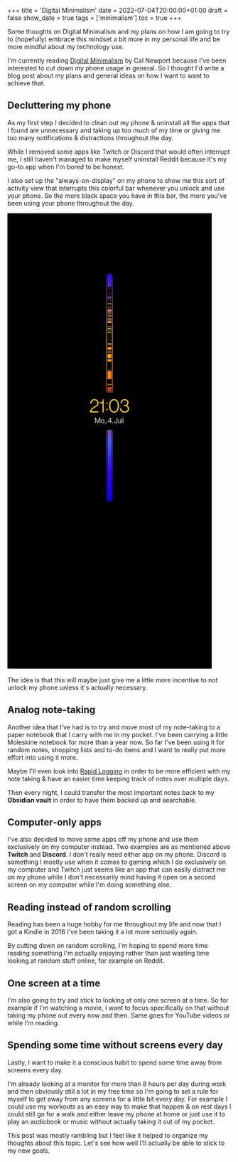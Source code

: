 +++
title = 'Digital Minimalism'
date = 2022-07-04T20:00:00+01:00
draft = false
show_date = true
tags = ['minimalism']
toc = true
+++

Some thoughts on Digital Minimalism and my plans on how I am going to try to (hopefully) embrace this mindset a bit more in my personal life and be more mindful about my technology use.

<!--more-->

I'm currently reading [Digital Minimalism](https://www.calnewport.com/books/digital-minimalism/) by Cal Newport because I've been interested to cut down my phone usage in general. So I thought I'd write a blog post about my plans and general ideas on how I want to want to achieve that.

## Decluttering my phone

As my first step I decided to clean out my phone & uninstall all the apps that I found are unnecessary and taking up too much of my time or giving me too many notifications & distractions throughout the day.

While I removed some apps like Twitch or Discord that would often interrupt me, I still haven't managed to make myself uninstall Reddit because it's my go-to app when I'm bored to be honest.

I also set up the "always-on-display" on my phone to show me this sort of activity view that interrupts this colorful bar whenever you unlock and use your phone. So the more black space you have in this bar, the more you've been using your phone throughout the day.

![Always On Display OnePlus](./always-on-display-oneplus.jpeg)

The idea is that this will maybe just give me a little more incentive to not unlock my phone unless it's actually necessary.

## Analog note-taking

Another idea that I've had is to try and move most of my note-taking to a paper notebook that I carry with me in my pocket. I've been carrying a little Moleskine notebook for more than a year now. So far I've been using it for random notes, shopping lists and to-do items and I want to really put more effort into using it more.

Maybe I'll even look into [Rapid Logging](https://medium.com/ninja-writers/keep-it-simple-make-bullet-journaling-work-for-you-64ed29057dd4) in order to be more efficient with my note taking & have an easier time keeping track of notes over multiple days.

Then every night, I could transfer the most important notes back to my **Obsidian vault** in order to have them backed up and searchable.

## Computer-only apps

I've also decided to move some apps off my phone and use them exclusively on my computer instead. Two examples are as mentioned above **Twitch** and **Discord**. I don't really need either app on my phone. Discord is something I mostly use when it comes to gaming which I do exclusively on my computer and Twitch just seems like an app that can easily distract me on my phone while I don't necessarily mind having it open on a second screen on my computer while I'm doing something else.

## Reading instead of random scrolling

Reading has been a huge hobby for me throughout my life and now that I got a Kindle in 2018 I've been taking it a lot more seriously again.

By cutting down on random scrolling, I'm hoping to spend more time reading something I'm actually enjoying rather than just wasting time looking at random stuff online, for example on Reddit.

## One screen at a time

I'm also going to try and stick to looking at only one screen at a time. So for example if I'm watching a movie, I want to focus specifically on that without taking my phone out every now and then. Same goes for YouTube videos or while I'm reading.

## Spending some time without screens every day

Lastly, I want to make it a conscious habit to spend some time away from screens every day.

I'm already looking at a monitor for more than 8 hours per day during work and then obviously still a lot in my free time so I'm going to set a rule for myself to get away from any screens for a little bit every day.
For example I could use my workouts as an easy way to make that happen & on rest days I could still go for a walk and either leave my phone at home or just use it to play an audiobook or music without actually taking it out of my pocket.

This post was mostly rambling but I feel like it helped to organize my thoughts about this topic. Let's see how well I'll actually be able to stick to my new goals.